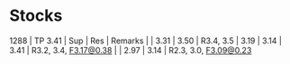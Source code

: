 # Stocks

1288 | TP 3.41 | Sup  | Res  | Remarks
     |         | 3.31 | 3.50 | R3.4, 3.5
     | 3.19    | 3.14 | 3.41 | R3.2, 3.4, F3.17@0.38
     |         | 2.97 | 3.14 | R2.3, 3.0, F3.09@0.23
